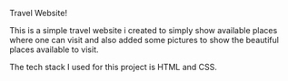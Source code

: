 Travel Website!

This is a simple travel website i created to simply show available places where one can visit and also added some pictures to show the beautiful places available to visit.

The tech stack I used for this project is HTML and CSS.
